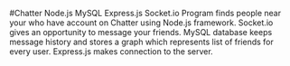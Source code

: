 #Chatter Node.js MySQL Express.js Socket.io
Program finds people near your who have account on Chatter using Node.js framework.
Socket.io gives an opportunity to message your friends.
MySQL database keeps message history and stores a graph which represents list of friends for every user.
Express.js makes connection to the server.
